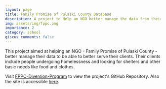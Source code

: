```yaml
---
layout: page
title: Family Promise of Pulaski County Database
description: A project to Help an NGO better manage the data from their clients.
img: assets/img/fppc.png
importance: 2
category: school
giscus_comments: false
---
```


This project aimed at helping an NGO - Family Promise of Pulaski County - better manage their data to be able to better serve their clients. Their clients include people undergoing homelessness and looking for shelters and other basic needs like food and clothes.

Visit [FPPC-Diversion-Program](https://github.com/jcntambara15/family-promise-web-app) to view the project's GitHub Repository. Also the site is accessible [here](https://familypromisepulaskicounty.azurewebsites.net/).
